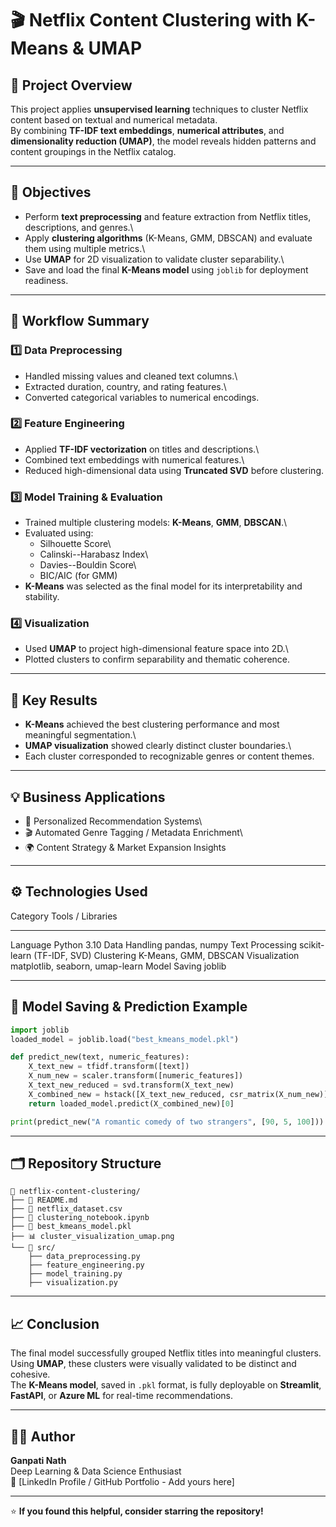 # 🎬 Netflix Content Clustering with K-Means & UMAP

## 📘 Project Overview

This project applies **unsupervised learning** techniques to cluster
Netflix content based on textual and numerical metadata.\
By combining **TF-IDF text embeddings**, **numerical attributes**, and
**dimensionality reduction (UMAP)**, the model reveals hidden patterns
and content groupings in the Netflix catalog.

------------------------------------------------------------------------

## 🚀 Objectives

-   Perform **text preprocessing** and feature extraction from Netflix
    titles, descriptions, and genres.\
-   Apply **clustering algorithms** (K-Means, GMM, DBSCAN) and evaluate
    them using multiple metrics.\
-   Use **UMAP** for 2D visualization to validate cluster separability.\
-   Save and load the final **K-Means model** using `joblib` for
    deployment readiness.

------------------------------------------------------------------------

## 🧠 Workflow Summary

### 1️⃣ Data Preprocessing

-   Handled missing values and cleaned text columns.\
-   Extracted duration, country, and rating features.\
-   Converted categorical variables to numerical encodings.

### 2️⃣ Feature Engineering

-   Applied **TF-IDF vectorization** on titles and descriptions.\
-   Combined text embeddings with numerical features.\
-   Reduced high-dimensional data using **Truncated SVD** before
    clustering.

### 3️⃣ Model Training & Evaluation

-   Trained multiple clustering models: **K-Means**, **GMM**,
    **DBSCAN**.\
-   Evaluated using:
    -   Silhouette Score\
    -   Calinski--Harabasz Index\
    -   Davies--Bouldin Score\
    -   BIC/AIC (for GMM)
-   **K-Means** was selected as the final model for its interpretability
    and stability.

### 4️⃣ Visualization

-   Used **UMAP** to project high-dimensional feature space into 2D.\
-   Plotted clusters to confirm separability and thematic coherence.

------------------------------------------------------------------------

## 🧩 Key Results

-   **K-Means** achieved the best clustering performance and most
    meaningful segmentation.\
-   **UMAP visualization** showed clearly distinct cluster boundaries.\
-   Each cluster corresponded to recognizable genres or content themes.

------------------------------------------------------------------------

## 💡 Business Applications

-   🎯 Personalized Recommendation Systems\
-   🎬 Automated Genre Tagging / Metadata Enrichment\
-   🌍 Content Strategy & Market Expansion Insights

------------------------------------------------------------------------

## ⚙️ Technologies Used

  Category          Tools / Libraries
  ----------------- ---------------------------------
  Language          Python 3.10
  Data Handling     pandas, numpy
  Text Processing   scikit-learn (TF-IDF, SVD)
  Clustering        K-Means, GMM, DBSCAN
  Visualization     matplotlib, seaborn, umap-learn
  Model Saving      joblib

------------------------------------------------------------------------

## 🧾 Model Saving & Prediction Example

``` python
import joblib
loaded_model = joblib.load("best_kmeans_model.pkl")

def predict_new(text, numeric_features):
    X_text_new = tfidf.transform([text])
    X_num_new = scaler.transform([numeric_features])
    X_text_new_reduced = svd.transform(X_text_new)
    X_combined_new = hstack([X_text_new_reduced, csr_matrix(X_num_new)]).toarray()
    return loaded_model.predict(X_combined_new)[0]

print(predict_new("A romantic comedy of two strangers", [90, 5, 100]))
```

------------------------------------------------------------------------

## 🗂️ Repository Structure

    📁 netflix-content-clustering/
    ├── 📄 README.md
    ├── 📄 netflix_dataset.csv
    ├── 📄 clustering_notebook.ipynb
    ├── 📄 best_kmeans_model.pkl
    ├── 📊 cluster_visualization_umap.png
    └── 📂 src/
        ├── data_preprocessing.py
        ├── feature_engineering.py
        ├── model_training.py
        ├── visualization.py

------------------------------------------------------------------------

## 📈 Conclusion

The final model successfully grouped Netflix titles into meaningful
clusters.\
Using **UMAP**, these clusters were visually validated to be distinct
and cohesive.\
The **K-Means model**, saved in `.pkl` format, is fully deployable on
**Streamlit**, **FastAPI**, or **Azure ML** for real-time
recommendations.

------------------------------------------------------------------------

## 🧑‍💻 Author

**Ganpati Nath**\
Deep Learning & Data Science Enthusiast\
📧 \[LinkedIn Profile / GitHub Portfolio - Add yours here\]

------------------------------------------------------------------------

⭐ **If you found this helpful, consider starring the repository!**
